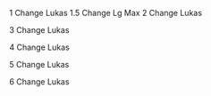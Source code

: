 1 Change Lukas
1.5 Change Lg Max
2 Change Lukas

3 Change Lukas

4 Change Lukas

5 Change Lukas

6 Change Lukas